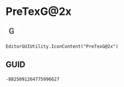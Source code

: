 # PreTexG@2x
![](/img/PreTexG@2x.png)

``` CSharp
EditorGUIUtility.IconContent("PreTexG@2x")
```
## GUID
```
-8825091264775996627
```
